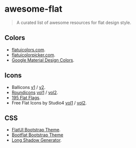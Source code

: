 # awesome-flat

> A curated list of awesome resources for flat design style.

## Colors

* [flatuicolors.com](http://flatuicolors.com).
* [flatuicolorpicker.com](http://www.flatuicolorpicker.com).
* [Google Material Design Colors](http://www.google.com/design/spec/style/color.html).

## Icons

* Ballicons [v1](http://ballicons.net/) / [v2](http://pixelbuddha.net/ballicons2/).
* [Roundicons](http://roundicons.com/) [vol1](http://www.smashingmagazine.com/2014/01/24/roundicons-set-60-icons-png-ai-source/) / [vol2](http://www.smashingmagazine.com/2014/04/01/freebie-flat-icon-set-60-icons-png-svg-eps-psd-ai/).
* [195 Flat Flags](https://dribbble.com/shots/1211759-Free-195-Flat-Flags).
* Free Flat Icons by Studio4 [vol1](https://dribbble.com/shots/1201666-Free-Flat-Icons) / [vol2](https://dribbble.com/shots/1380706-Free-Flat-Icons-2).

## CSS

* [FlatUI Bootstrap Theme](https://designmodo.github.io/Flat-UI/).
* [Bootflat Bootstrap Theme](https://bootflat.github.io/)
* [Long Shadow Generator](http://sandbox.juan-i.com/longshadows/).